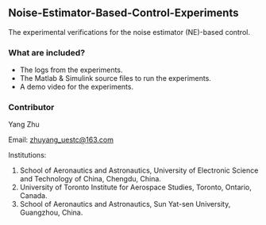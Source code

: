 ## Noise-Estimator-Based-Control-Experiments

The experimental verifications for the noise estimator (NE)-based control.

### What are included?
* The logs from the experiments.
* The Matlab & Simulink source files to run the experiments.
* A demo video for the experiments.



### Contributor

Yang Zhu

Email: zhuyang_uestc@163.com

Institutions: 

1. School of Aeronautics and Astronautics, University of Electronic Science and Technology of China, Chengdu, China.
2. University of Toronto Institute for Aerospace Studies, Toronto, Ontario, Canada.
3. School of Aeronautics and Astronautics, Sun Yat-sen University, Guangzhou, China.




